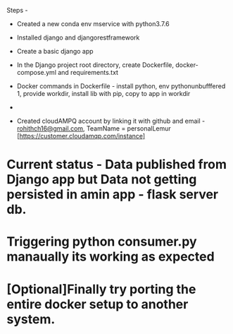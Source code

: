 Steps - 
- Created a new conda env mservice with python3.7.6
- Installed django and djangorestframework
- Create a basic django app
- In the Django project root directory, create Dockerfile, docker-compose.yml and requirements.txt
- Docker commands in Dockerfile - install python, env pythonunbufffered 1, provide workdir, install lib with pip, copy to app in workdir
- 



- Created cloudAMPQ account by linking it with github and email - rohithch16@gmail.com, TeamName = personalLemur
[https://customer.cloudamqp.com/instance]


# Current status - Data published from Django app but Data not getting persisted in amin app - flask server db. 
# Triggering python consumer.py manaually its working as expected
# [Optional]Finally try porting the entire docker setup to another system.
